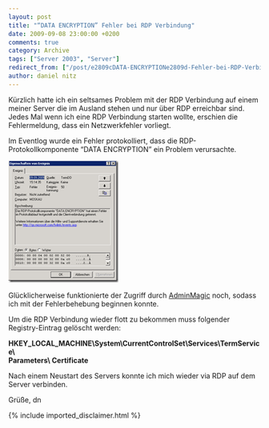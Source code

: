 ```yaml
---
layout: post
title: "“DATA ENCRYPTION” Fehler bei RDP Verbindung"
date: 2009-09-08 23:00:00 +0200
comments: true
category: Archive
tags: ["Server 2003", "Server"]
redirect_from: ["/post/e2809cDATA-ENCRYPTIONe2809d-Fehler-bei-RDP-Verbindung", "/post/e2809cdata-encryptione2809d-fehler-bei-rdp-verbindung"]
author: daniel nitz
---
```

<!-- more -->
<p>Kürzlich hatte ich ein seltsames Problem mit der RDP Verbindung auf einem meiner Server die im Ausland stehen und nur über RDP erreichbar sind.   <br />Jedes Mal wenn ich eine RDP Verbindung starten wollte, erschien die Fehlermeldung, dass ein Netzwerkfehler vorliegt.</p>  <p>Im Eventlog wurde ein Fehler protokolliert, dass die RDP-Protokollkomponente “DATA ENCRYPTION” ein Problem verursachte.</p>  <p><a href="/assets/archive/image_70.png" target="_blank"><img style="border-bottom: 0px; border-left: 0px; display: inline; border-top: 0px; border-right: 0px" title="image" border="0" alt="image" src="/assets/archive/image_thumb_70.png" width="220" height="244" /></a> </p>  <p>Glücklicherweise funktionierte der Zugriff durch <a href="http://download.cnet.com/AdminMagic/3000-7240_4-10164246.html" target="_blank">AdminMagic</a> noch, sodass ich mit der Fehlerbehebung beginnen konnte.</p>  <p>Um die RDP Verbindung wieder flott zu bekommen muss folgender Registry-Eintrag gelöscht werden:</p>  <p><strong>HKEY_LOCAL_MACHINE\System\CurrentControlSet\Services\TermService\     <br /></strong><strong>Parameters\ Certificate</strong></p>  <p>Nach einem Neustart des Servers konnte ich mich wieder via RDP auf dem Server verbinden.</p>  <p>Grüße, dn</p>
{% include imported_disclaimer.html %}
